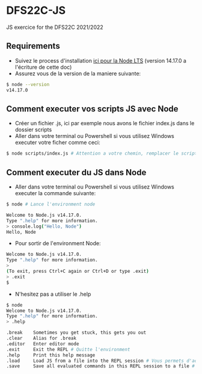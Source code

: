 # DFS22C-JS
JS exercice for the DFS22C 2021/2022


## Requirements
- Suivez le process d'installation [ici pour la Node LTS](https://nodejs.org/en/download/) (version 14.17.0 a l'écriture de cette doc)
- Assurez vous de la version de la maniere suivante:

```sh
$ node --version
v14.17.0
```

## Comment executer vos scripts JS avec Node

- Créer un fichier .js, ici par exemple nous avons le fichier index.js dans le dossier scripts 
- Aller dans votre terminal ou Powershell si vous utilisez Windows executer votre ficher comme ceci:
```sh
$ node scripts/index.js # Attention a votre chemin, remplacer le scripts/index.js par le chemin approprié
```

## Comment executer du JS dans Node
- Aller dans votre terminal ou Powershell si vous utilisez Windows executer la commande suivante:
```sh
$ node # Lance l'environment node

Welcome to Node.js v14.17.0.
Type ".help" for more information.
> console.log("Hello, Node")
Hello, Node
```
- Pour sortir de l'environment Node:

```sh
Welcome to Node.js v14.17.0.
Type ".help" for more information.
>
(To exit, press Ctrl+C again or Ctrl+D or type .exit)
> .exit
$
```
- N'hesitez pas a utiliser le .help

```sh
$ node
Welcome to Node.js v14.17.0.
Type ".help" for more information.
> .help

.break    Sometimes you get stuck, this gets you out
.clear    Alias for .break
.editor   Enter editor mode
.exit     Exit the REPL # Quitte l'environment
.help     Print this help message
.load     Load JS from a file into the REPL session # Vous permets d'accéder au variable que vous avez défini dans un ficher .js
.save     Save all evaluated commands in this REPL session to a file # Exporte toute les opérations que vous avez écrit depuis le lancement de l'environment dans un fichier

```